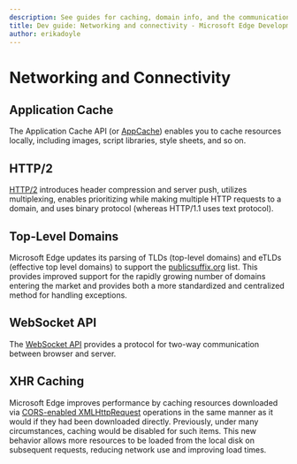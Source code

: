 ```yaml
---
description: See guides for caching, domain info, and the communication API in Microsoft Edge.
title: Dev guide: Networking and connectivity - Microsoft Edge Development
author: erikadoyle
---
```


# Networking and Connectivity 

## Application Cache
The Application Cache API (or [AppCache](./networking-and-connectivity/application-cache.md)) enables you to cache resources locally, including images, script libraries, style sheets, and so on. 

## HTTP/2

[HTTP/2](./networking-and-connectivity/HTTP2.md) introduces header compression and server push, utilizes multiplexing, enables prioritizing while making multiple HTTP requests to a domain, and uses binary protocol (whereas HTTP/1.1 uses text protocol).

## Top-Level Domains

Microsoft Edge updates its parsing of TLDs (top-level domains) and eTLDs (effective top level domains) to support the [publicsuffix.org](http://go.microsoft.com/fwlink/p/?LinkId=524481) list. This provides improved support for the rapidly growing number of domains entering the market and provides both a more standardized and centralized method for handling exceptions.

## WebSocket API
The [WebSocket API](./networking-and-connectivity/webSocket.md) provides a protocol for two-way communication between browser and server. 

## XHR Caching

Microsoft Edge improves performance by caching resources downloaded via [CORS-enabled XMLHttpRequest](https://msdn.microsoft.com/library/hh673569(v=vs.85).aspx) operations in the same manner as it would if they had been downloaded directly. Previously, under many circumstances, caching would be disabled for such items. This new behavior allows more resources to be loaded from the local disk on subsequent requests, reducing network use and improving load times.

